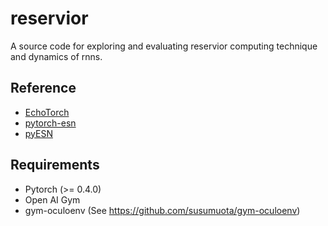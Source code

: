 # reservior
A source code for exploring and evaluating reservior computing technique and dynamics of rnns.

## Reference
- [EchoTorch](https://github.com/nschaetti/EchoTorch)
- [pytorch-esn](https://github.com/stefanonardo/pytorch-esn)
- [pyESN](https://github.com/cknd/pyESN)

## Requirements
- Pytorch (>= 0.4.0)
- Open AI Gym
- gym-oculoenv (See https://github.com/susumuota/gym-oculoenv)